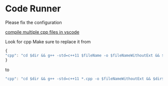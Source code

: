 # Code Runner

Please fix the configuration

[compile multiple cpp files in vscode](https://stackoverflow.com/questions/59474537/code-runner-configuration-for-running-multiple-cpp-classes-in-vscode)

Look for cpp
Make sure to replace it from

```javascript
{
"cpp": "cd $dir && g++ -std=c++11 $fileName -o $fileNameWithoutExt && $dir$fileNameWithoutExt"
}
```

to

```javascript
"cpp": "cd $dir && g++ -std=c++11 *.cpp -o $fileNameWithoutExt && $dir$fileNameWithoutExt",
```
